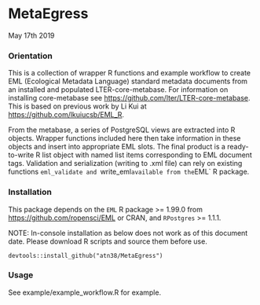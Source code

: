 # MetaEgress
May 17th 2019

### Orientation
This is a collection of wrapper R functions and example workflow to create EML (Ecological Metadata Language) standard metadata documents from an installed and populated LTER-core-metabase. For information on installing core-metabase see https://github.com/lter/LTER-core-metabase. This is based on previous work by Li Kui at https://github.com/lkuiucsb/EML_R.

From the metabase, a series of PostgreSQL views are extracted into R objects. Wrapper functions included here then take information in these objects and insert into appropriate EML slots. The final product is a ready-to-write R list object with named list items corresponding to EML document tags. Validation and serialization (writing to .xml file) can rely on existing functions `eml_validate and `write_eml` available from the `EML` R package. 

### Installation

This package depends on the `EML` R package >= 1.99.0 from https://github.com/ropensci/EML or CRAN, and `RPostgres` >= 1.1.1.

NOTE: In-console installation as below does not work as of this document date. Please download R scripts and source them before use. 

```
devtools::install_github("atn38/MetaEgress")
```

### Usage
See example/example_workflow.R for example.